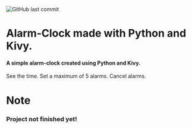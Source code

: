 ![GitHub last commit](https://img.shields.io/github/last-commit/v0di/alarm-clock)
# Alarm-Clock made with Python and Kivy.
<h4>A simple alarm-clock created using Python and Kivy.</h4>
See the time. Set a maximum of 5 alarms. Cancel alarms.

# Note
<h3>Project not finished yet!</h3>
